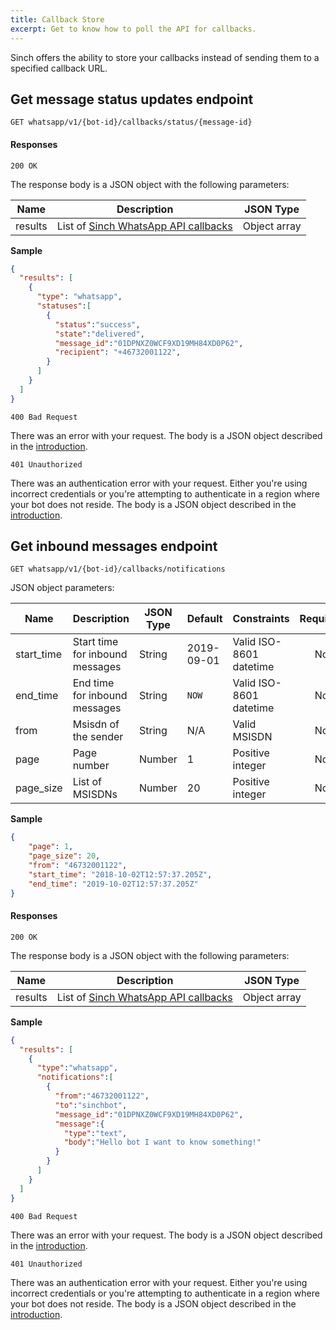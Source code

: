 ```yaml
---
title: Callback Store
excerpt: Get to know how to poll the API for callbacks.
---
```

Sinch offers the ability to store your callbacks instead of sending them to a specified callback URL.

## Get message status updates endpoint

`GET whatsapp/v1/{bot-id}/callbacks/status/{message-id}`

#### Responses

`200 OK`

The response body is a JSON object with the following parameters:

|Name          | Description                    | JSON Type     |
|--------------|--------------------------------|---------------|
|results       | List of [Sinch WhatsApp API callbacks](doc:whatsapp-callback) | Object array  |

**Sample**

```json
{
  "results": [
    {
      "type": "whatsapp",
      "statuses":[
        {
          "status":"success",
          "state":"delivered",
          "message_id":"01DPNXZ0WCF9XD19MH84XD0P62",
          "recipient": "+46732001122",
        }
      ]
    }
  ]
}
```

`400 Bad Request`

There was an error with your request. The body is a JSON object described in the [introduction](doc:whatsapp-introduction#section-http-errors).

`401 Unauthorized`

There was an authentication error with your request. Either you're using incorrect credentials or you're attempting to authenticate
in a region where your bot does not reside. The body is a JSON object described in the [introduction](doc:whatsapp-introduction#section-http-errors).

## Get inbound messages endpoint

`GET whatsapp/v1/{bot-id}/callbacks/notifications`

JSON object parameters:

| Name       | Description                      | JSON Type    | Default    | Constraints             | Required |
| ---------- | -------------------------------- | ------------ | ---------- | ----------------------- | :------: |
| start_time | Start time for inbound messages  | String       | 2019-09-01 | Valid ISO-8601 datetime | No       |
| end_time   | End time for inbound messages    | String       | `NOW`      | Valid ISO-8601 datetime | No       |
| from       | Msisdn of the sender             | String       | N/A        | Valid MSISDN            | No       |
| page       | Page number                      | Number       | 1          | Positive integer        | No       |
| page_size  | List of MSISDNs                  | Number       | 20         | Positive integer        | No       |

**Sample**
```json
{
    "page": 1,
    "page_size": 20,
    "from": "46732001122",
    "start_time": "2018-10-02T12:57:37.205Z",
    "end_time": "2019-10-02T12:57:37.205Z"
}
```

#### Responses

`200 OK`

The response body is a JSON object with the following parameters:

|Name          | Description                    | JSON Type     |
|--------------|--------------------------------|---------------|
|results       | List of [Sinch WhatsApp API callbacks](doc:whatsapp-callback) | Object array  |

**Sample**

```json
{
  "results": [
    {
      "type":"whatsapp",
      "notifications":[
        {
          "from":"46732001122",
          "to":"sinchbot",
          "message_id":"01DPNXZ0WCF9XD19MH84XD0P62",
          "message":{
            "type":"text",
            "body":"Hello bot I want to know something!"
          }
        }
      ]
    }
  ]
}
```

`400 Bad Request`

There was an error with your request. The body is a JSON object described in the [introduction](doc:whatsapp-introduction#section-http-errors).

`401 Unauthorized`

There was an authentication error with your request. Either you're using incorrect credentials or you're attempting to authenticate
in a region where your bot does not reside. The body is a JSON object described in the [introduction](doc:whatsapp-introduction#section-http-errors).



